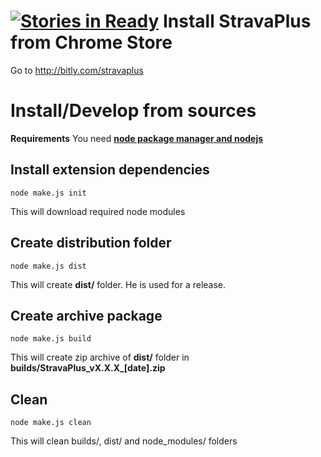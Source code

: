 [![Stories in Ready](https://badge.waffle.io/thomaschampagne/stravaplus.png?label=ready&title=Ready)](http://waffle.io/thomaschampagne/stravaplus)
Install StravaPlus from Chrome Store
==========
Go to http://bitly.com/stravaplus

Install/Develop from sources
==========
**Requirements**
You need [**node package manager and nodejs**](http://nodejs.org/) 

## Install extension dependencies
```
node make.js init
```
This will download required node modules

## Create distribution folder 
```
node make.js dist
```
This will create **dist/** folder. He is used for a release.

## Create archive package 
```
node make.js build
```
This will create zip archive of **dist/** folder in **builds/StravaPlus\_vX.X.X\_[date].zip**

## Clean 
```
node make.js clean
```
This will clean builds/, dist/ and node_modules/ folders

